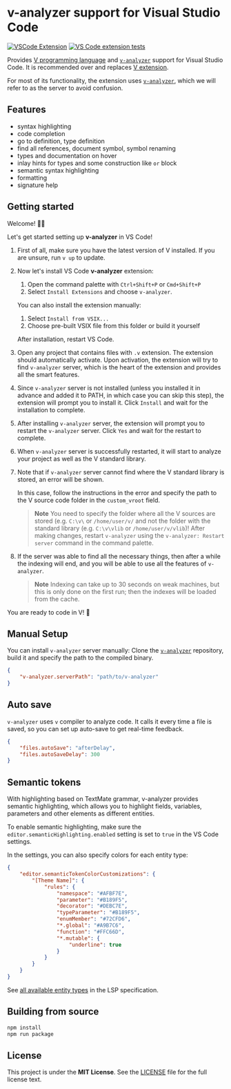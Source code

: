 # v-analyzer support for Visual Studio Code

[![VSCode Extension](https://img.shields.io/badge/VS_Code-extension-25829e?logo=visualstudiocode&logoWidth=10)](https://marketplace.visualstudio.com/items?itemName=VOSCA.vscode-v-analyzer)
[![VS Code extension tests](https://github.com/v-analyzer/v-analyzer/actions/workflows/vscode_extension_tests.yml/badge.svg)](https://github.com/v-analyzer/v-analyzer/actions/workflows/vscode_extension_tests.yml)

Provides
[V programming language](https://vlang.io)
and
[`v-analyzer`](https://github.com/v-analyzer/v-analyzer)
support for Visual Studio Code.
It is recommended over and replaces
[V extension](https://marketplace.visualstudio.com/items?itemName=vlanguage.vscode-vlang).

For most of its functionality, the extension uses
[`v-analyzer`](https://github.com/v-analyzer/v-analyzer),
which we will refer to as the server to avoid confusion.

## Features

- syntax highlighting
- code completion
- go to definition, type definition
- find all references, document symbol, symbol renaming
- types and documentation on hover
- inlay hints for types and some construction like `or` block
- semantic syntax highlighting
- formatting
- signature help

## Getting started

Welcome! 👋🏻

Let's get started setting up **v-analyzer** in VS Code!

1. First of all, make sure you have the latest version of V installed.
   If you are unsure, run `v up` to update.

2. Now let's install VS Code **v-analyzer** extension:

	1. Open the command palette with `Ctrl+Shift+P` or `Cmd+Shift+P`
	2. Select `Install Extensions` and choose `v-analyzer`.

   You can also install the extension manually:

	1. Select `Install from VSIX...`
	2. Choose pre-built VSIX file from this folder or build it yourself

   After installation, restart VS Code.

3. Open any project that contains files with `.v` extension.
   The extension should automatically activate.
   Upon activation, the extension will try to find `v-analyzer` server, which is the heart
   of the extension and provides all the smart features.

4. Since `v-analyzer` server is not installed
   (unless you installed it in advance and added it to PATH, in which case you can skip
   this step), the extension will prompt you to install it.
   Click `Install` and wait for the installation to complete.

5. After installing `v-analyzer` server, the extension will prompt you to restart the
   `v-analyzer` server.
   Click `Yes` and wait for the restart to complete.

6. When `v-analyzer` server is successfully restarted,
   it will start to analyze your project as well as the V standard library.

7. Note that if `v-analyzer` server cannot find where the V standard library is stored,
   an error will be shown.

   In this case, follow the instructions in the error and specify the path to the V source
   code folder in the `custom_vroot` field.

   > **Note**
   > You need to specify the folder where all the V sources are stored
   > (e.g. `C:\v\` or `/home/user/v/` and not the folder with the standard library
   > (e.g. `C:\v\vlib` or `/home/user/v/vlib`)!
   > After making changes, restart `v-analyzer` using the `v-analyzer: Restart server`
   > command in the command palette.

8. If the server was able to find all the necessary things, then after a while the
   indexing will end, and you will be able to use all the features of `v-analyzer`.

   > **Note**
   > Indexing can take up to 30 seconds on weak machines, but this is only
   > done on the first run; then the indexes will be loaded from the cache.

You are ready to code in V! 🎉

## Manual Setup

You can install ``v-analyzer`` server manually:
Clone the
[`v-analyzer`](https://github.com/v-analyzer/v-analyzer)
repository, build it and specify the path to the compiled binary.

```json
{
	"v-analyzer.serverPath": "path/to/v-analyzer"
}
```

## Auto save

`v-analyzer` uses `v` compiler to analyze code.
It calls it every time a file is saved, so you can set up auto-save to get real-time
feedback.

```json
{
	"files.autoSave": "afterDelay",
	"files.autoSaveDelay": 300
}
```

## Semantic tokens

With highlighting based on TextMate grammar, v-analyzer provides semantic
highlighting, which allows you to highlight fields, variables, parameters and other
elements as different entities.

To enable semantic highlighting, make sure the `editor.semanticHighlighting.enabled`
setting is set to `true` in the VS Code settings.

In the settings, you can also specify colors for each entity type:

```json
{
	"editor.semanticTokenColorCustomizations": {
		"[Theme Name]": {
			"rules": {
				"namespace": "#AFBF7E",
				"parameter": "#B189F5",
				"decorator": "#DEBC7E",
				"typeParameter": "#B189F5",
				"enumMember": "#72CFD6",
				"*.global": "#A9B7C6",
				"function": "#FFC66D",
				"*.mutable": {
					"underline": true
				}
			}
		}
	}
}
```

See
[all available entity types](https://microsoft.github.io/language-server-protocol/specifications/lsp/3.17/specification/#semanticTokenTypes)
in the LSP specification.

## Building from source

```bash
npm install
npm run package
```

## License

This project is under the **MIT License**.
See the
[LICENSE](https://github.com/v-analyzer/v-analyzer/blob/main/editors/code/LICENSE)
file for the full license text.
